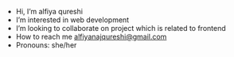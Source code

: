 -  Hi, I’m alfiya qureshi
-  I’m interested in web development
-  I’m looking to collaborate on project which is related to frontend
-  How to reach me alfiyanajqureshi@gmail.com
-    Pronouns: she/her


<!---
alfiya009/alfiya009 is a ✨ special ✨ repository because its `README.md` (this file) appears on your GitHub profile.
You can click the Preview link to take a look at your changes.
--->
